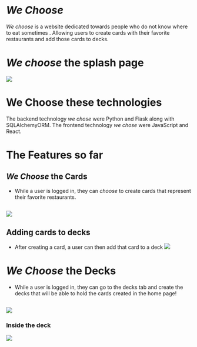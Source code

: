 # *We Choose*
*We choose* is a website dedicated towards people who do not know where to eat sometimes . Allowing users to create cards with their favorite restaurants and add those cards to decks. 

# *We choose* the splash page

![](https://i.imgur.com/nXMnCYv.jpg)

# We Choose these technologies 
The backend technology *we chose* were Python and Flask along with SQLAlchemyORM. The frontend technology *we chose* were JavaScript and React. 

# The Features so far
 
## *We Choose* the Cards 
   * While a user is logged in, they can *choose* to create cards that represent their favorite restaurants.
##
![](https://i.imgur.com/GzQOTig.jpg)

## Adding cards to decks
   * After creating a card, a user can then add that card to a deck 
![](https://i.imgur.com/HpU9Mdo.jpg)
##

# *We Choose* the Decks
   * While a user is logged in, they can go to the decks tab and create the decks that will be able to hold the cards created in the home page!
##
![](https://i.imgur.com/YpuViSm.jpg)
### Inside the deck
![](https://i.imgur.com/XT7HPv7.jpg)

